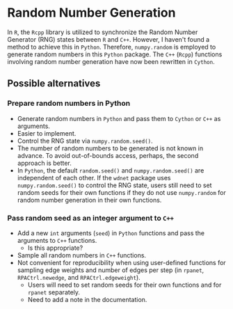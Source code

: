 # Random Number Generation

In `R`, the `Rcpp` library is utilized to synchronize the Random
Number Generator (RNG) states between `R` and `C++`. However, I
haven't found a method to achieve this in `Python`. Therefore,
`numpy.random` is employed to generate random numbers in this `Python`
package. The `C++` (`Rcpp`) functions involving random number
generation have now been rewritten in `Cython`.

## Possible alternatives

### Prepare random numbers in Python

+ Generate random numbers in `Python` and pass them to `Cython` or
  `C++` as arguments.
+ Easier to implement.
+ Control the RNG state via `numpy.random.seed()`.
+ The number of random numbers to be generated is not known in
  advance. To avoid out-of-bounds access, perhaps, the second approach
  is better.
+ In `Python`, the default `random.seed()` and `numpy.random.seed()`
  are independent of each other. If the `wdnet` package uses
  `numpy.random.seed()` to control the RNG state, users still need to
  set random seeds for their own functions if they do not use
  `numpy.random` for random number generation in their own functions.

### Pass random seed as an integer argument to `C++`

+ Add a new `int` arguments (`seed`) in `Python` functions and pass
  the arguments to `C++` functions.
  - Is this appropriate?
+ Sample all random numbers in `C++` functions.
+ Not convenient for reproducibility when using user-defined functions
  for sampling edge weights and number of edges per step (in `rpanet`,
  `RPACtrl.newedge`, and `RPACtrl.edgeweight`).
  - Users will need to set random seeds for their own functions and
  for `rpanet` separately.
  - Need to add a note in the documentation.
